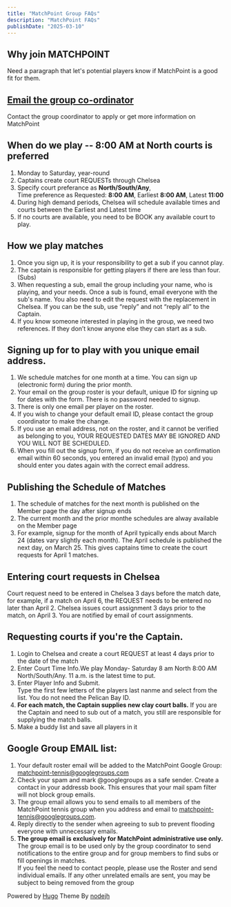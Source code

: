 ```yaml
---
title: "MatchPoint Group FAQs"
description: "MatchPoint FAQs"
publishDate: "2025-03-10"
---
```

## Why join MATCHPOINT<br>
Need a paragraph that let's potential players know if MatchPoint is a good fit for them.
## [Email the group co-ordinator](mailto:m.bowman@yahoo.com)<br>
Contact the group coordinator to apply or get more information on MatchPoint
## When do we play -- 8:00 AM at North courts is preferred<br>
1. Monday to Saturday, year-round<br>
2. Captains create court REQUESTs through Chelsea<br>
3. Specify court preferance as **North/South/Any**,<br>
   Time preference as Requested: **8:00 AM**,  Earliest **8:00 AM**, Latest **11:00**<br>
 4. During high demand periods, Chelsea will schedule available times and courts between the Earliest and Latest time
 5. If no courts are available, you need to be BOOK any available court to play. 
## How we play matches
1. Once you sign up, it is your responsibility to get a sub if you cannot play.<br>
2. The captain is responsible for getting players if there are less than four. (Subs)<br>
3. When requesting a sub, email the group including your name, who is playing, and your needs. Once a sub is found, email everyone with the sub's name. You also need to edit the request with the replacement in Chelsea. If you can be the sub, use “reply” and not “reply all” to the Captain.<br>
4. If you know someone interested in playing in the group, we need two references. If they don’t know anyone else they can start as a sub.<br>
## Signing up for to play with you unique email address.
1. We schedule matches for one month at a time.  You can sign up (electronic form) during the prior month.
3. Your email on the group roster is your default, unique ID for signing up for dates with the form. There is no password needed to signup.
4. There is only one email per player on the roster.
5. If you wish to change your default email ID, please contact the group coordinator to make the change.
6. If you use an email address, not on the roster, and it cannot be verified as belonging to you, YOUR REQUESTED DATES MAY BE IGNORED AND YOU WILL NOT BE SCHEDULED.
7. When you fill out the signup form, if you do not receive an confirmation email within 60 seconds, you entered an invalid email (typo) and you should enter you dates again with the correct email address.
## Publishing the Schedule of Matches
1. The schedule of matches for the next month is published on the Member page the day after signup ends
2. The current month and the prior monthe schedules are alway available on the Member page
3. For example, signup for the month of April typically ends about March 24 (dates vary slightly each month). The April schedule is published the next day, on March 25. This gives captains time to create the court requests for April 1 matches. 
## Entering court requests in Chelsea
Court request need to be entered in Chelsea 3 days before the match date, for example, if a match on April 6, the REQUEST needs to be entered no later than April 2. Chelsea issues court assignment 3 days prior to the match, on April 3. You are notified by email of court assignments.
## Requesting courts if you're the Captain.
1. Login to Chelsea and create a court REQUEST at least 4 days prior to the date of the match <br>
2. Enter Court Time Info.We play Monday- Saturday 8 am North 8:00 AM North/South/Any. 11 a.m. is the latest time to put.<br>
3. Enter Player Info and Submit.<br>
   Type the first few letters of the players last nanme and select from the list.  You do not need the Pelican Bay ID.<br>
4. **For each match, the Captain supplies new clay court balls.** If you are the Captain and need to sub out of a match, you still are responsible for supplying the match balls.<br>
5. Make a buddy list and save all players in it
## Google Group EMAIL list:
1. Your default roster email will be added to the MatchPoint Google Group: matchpoint-tennis@googlegroups.com
2. Check your spam and mark @googlegroups as a safe sender. Create a contact in your addressb book. This ensures that your mail spam filter will not block group emails.<br>
3. The group email allows you to send emails to all members of the MatchPoint tennis group when you address and email to matchpoint-tennis@googlegroups.com.<br>
4. Reply directly to the sender when agreeing to sub to prevent flooding everyone with unnecessary emails.
5. **The group email is exclusively for MatchPoint administrative use only.** The group email is to be used only by the group coordinator to send notifications to the entire group and for group members to find subs or fill openings in matches.<br>
If you feel the need to contact people, please use the Roster and send individual emails. If any other unrelated emails are sent, you may be subject to being removed from the group<br>


Powered by [Hugo](http://www.gohugo.io/) Theme By [nodejh](https://github.com/nodejh/hugo-theme-mini)

